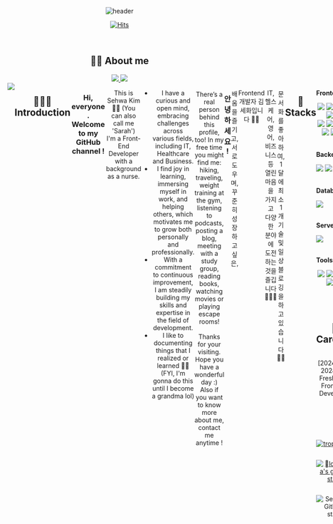 <div align="center">

![header](https://capsule-render.vercel.app/api?type=waving&color=gradient&height=160&section=header&text=✨%20Welcome%20to%20Sarah's%20DEV%20World%20✨&fontSize=30&animation=fadeIn&fontAlignY=36&fontColor=fff)

[![Hits](https://hits.seeyoufarm.com/api/count/incr/badge.svg?url=https%3A%2F%2Fgithub.com%2Floveflora&count_bg=%23FFB0A4&title_bg=%23555555&icon=github.svg&icon_color=%23E7E7E7&title=GitHub&edge_flat=false)](https://hits.seeyoufarm.com)

</br>


## ✍🏻 About me


<!-- <a href="https://polydactyl-cello-2db.notion.site/Kim-Sehwa-c4920e2528ae4e7bb40869f320fc859d?pvs=4">
<img src="https://img.shields.io/badge/Portfolio-000000?style=for-the-badge&logoColor=white&logo=Notion"> 
</a> -->

<a href="https://polydactyl-cello-2db.notion.site/Sarah-SE-HWA-KIM-14ec1fa6dc0280f9a5b0e9da41e05a96?pvs=4">
<img src="https://img.shields.io/badge/Notion-000000?style=for-the-badge&logo=Notion&logoColor=white">
</a>

<a href="https://polydactyl-cello-2db.notion.site/KIM-SE-HWA-c4920e2528ae4e7bb40869f320fc859d?pvs=4">
<img src="https://img.shields.io/badge/Notion-000000?style=for-the-badge&logo=Notion&logoColor=white">
</a>

<div style="display:flex; flex-direction:row;>
   
<a href="https://oooooooooooo.tistory.com">
<img src="https://img.shields.io/badge/Tistory-000000?style=for-the-badge&logo=Tistory&logoColor=white">
</a>


   
</br>
</br>
</br>

## 🙋🏻‍♀️ Introduction

### Hi, everyone. Welcome to my GitHub channel ! </br>
This is Sehwa Kim 👋🏻 (You can also call me 'Sarah')</br>
I'm a Front-End Developer with a background as a nurse. </br>
</br>
- I have a curious and open mind, embracing challenges across various fields, including IT, Healthcare and Business.</br>
- I find joy in learning, immersing myself in work, and helping others, which motivates me to grow both personally and professionally.</br>
- With a commitment to continuous improvement, I am steadily building my skills and expertise in the field of development.</br>
- I like to documenting things that I realized or learned ✍🏻 </br>
(FYI, I'm gonna do this until I become a grandma lol) </br>
</br>
There’s a real person behind this profile, too! In my free time you might find me: hiking, traveling, 
</br> weight training at the gym, listening to podcasts, posting a blog, meeting with a study group, reading books, watching movies or playing escape rooms!
</br>
</br>
Thanks for your visiting. </br>
Hope you have a wonderful day :)  </br>
Also if you want to know more about me, contact me anytime !

</br>


### 안녕하세요 ! 

배움을 즐기고, 서로 도우며, 꾸준히 성장하고 싶은,

Frontend 개발자 김세화입니다 👋🏻

IT, 헬스케어, 영어, 비즈니스 등 열린 마음을 가지고 다양한 분야에 도전하는 것을 즐깁니다 🏃🏻‍♂️

문서화를 좋아하여, 1달에 최소 1개 기술 및 일상 블로깅을 하고 있습니다 ✍🏻





</br>
</br>

## 🔨 Stacks
<div style="display:flex; flex-direction:column; align-items:flex-start;">
   <!-- Frontend -->
    <p><strong>Frontend</strong></p>
    <div>
        <img src="https://img.shields.io/badge/html5-E34F26?style=flat-square&logo=html5&logoColor=white"> 
        <img src="https://img.shields.io/badge/css-1572B6?style=flat-square&logo=css3&logoColor=white"> 
       <img src="https://img.shields.io/badge/JavaScript-F7DF1E?style=flat-square&logo=JavaScript&logoColor=black"> 
        <img src="https://img.shields.io/badge/bootstrap-7952B3?style=flat-square&logo=bootstrap&logoColor=white">
        <img src="https://img.shields.io/badge/Sass-CC6699?style=flat-square&logo=Sass&logoColor=white"> 
        <img src="https://img.shields.io/badge/StyledComponents-DB7093?style=flat-square&logo=styled-components&logoColor=white"> 
    </br>
        <img src="https://img.shields.io/badge/Next.js-black?logo=next.js&logoColor=white"> 
        <img src="https://img.shields.io/badge/React-61DAFB?style=flat-square&logo=React&logoColor=black"> 
        <img src="https://img.shields.io/badge/Redux-764ABC?style=flat-square&logo=Redux&logoColor=black"> 
        <img src="https://img.shields.io/badge/TypeScript-3178C6?style=flat-square&logo=TypeScript&logoColor=white"> 
        <img src="https://img.shields.io/badge/jQuery-0769AD?style=flat-square&logo=jQuery&logoColor=white"> 
        <img src="https://img.shields.io/badge/npm-CB3837?style=flat-square&logo=npm&logoColor=white"> 
       <img src="https://img.shields.io/badge/Prettier-F7B93E?style=flat-square&logo=Prettier&logoColor=white"> 
    </div>
   </br>
    <!-- Backend -->
    <p><strong>Backend</strong></p>
    <div>
        <img src="https://img.shields.io/badge/Node.js-339933?style=for-the-badge&logo=Node.js&logoColor=white"> 
        <img src="https://img.shields.io/badge/Express-000000?style=for-the-badge&logo=Express&logoColor=white"> 
        <img src="https://img.shields.io/badge/Sequelize-4479A1?style=for-the-badge&logo=Sequelize&logoColor=white"> 
    </div>
   </br>
    <!-- Database -->
    <p><strong>Database</strong></p>
    <div>
        <img src="https://img.shields.io/badge/MySQL-4479A1?style=for-the-badge&logo=mysql&logoColor=white">
    </div>
   </br>
    <!-- Server -->
    <p><strong>Server</strong></p>
    <div>
   <img src="https://img.shields.io/badge/Amazon AWS-232F3E?style=for-the-badge&logo=amazon aws&logoColor=white"> 
    </div>
     </br>
    <p><strong>Tools</strong></p>
    <div>
        <img src="https://img.shields.io/badge/Git-F05032?style=flat-square&logo=Git&logoColor=white">
        <img src="https://img.shields.io/badge/GitHub-181717?style=flat-square&logo=GitHub&logoColor=white">
        <img src="https://img.shields.io/badge/Figma-F24E1E?style=flat-square&logo=Figma&logoColor=white"> 
   <img src="https://img.shields.io/badge/Postman-FF6C37?style=flat-square&logo=Postman&logoColor=white"> 
        <img src="https://img.shields.io/badge/Notion-000000?style=flat-square&logo=Notion&logoColor=white">
              <img src="https://img.shields.io/badge/Slack-4A154B?style=flat-square&logo=Slack&logoColor=white"> 
</div>

</br>
</br>
</br>

## 🏢 Careers
[2024.03 ~ 2024.08] Freshour | Frontend Developer


</br>
</br>
</br>
</br>

[![trophy](https://github-profile-trophy.vercel.app/?username=loveflora)](https://github.com/ryo-ma/github-profile-trophy)
</br>

[![loveflora's github stats](https://github-readme-stats.vercel.app/api/top-langs/?username=loveflora&show_icons=true&hide_border=true&title_color=004386&icon_color=004386&layout=compact)](https://github.com/loveflora)

![Sehwa's GitHub stats](https://github-readme-stats.vercel.app/api?username=loveflora&show_icons=true&theme=radical)


</div>
